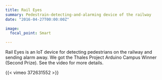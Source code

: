 ```yaml
---
title: Rail Eyes
summary: Pedestrain-detecting-and-alarming device of the railway
date: "2016-04-27T00:00:00Z"

image:
  focal_point: Smart

---
```


Rail Eyes is an IoT device for detecting pedestrians on the railway and sending alarm away. We got the Thales Project Arduino Campus Winner (Second Prize). See the video for more details.

{{< vimeo 372631552 >}}
